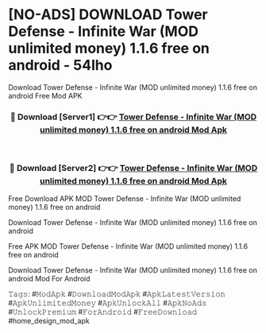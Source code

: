 # [NO-ADS] DOWNLOAD Tower Defense - Infinite War (MOD unlimited money) 1.1.6 free on android - 54lho
Download Tower Defense - Infinite War (MOD unlimited money) 1.1.6 free on android Free Mod APK

<div align="center">
<h3>🔴 Download [Server1] 👉👉 <a href="https://apk-comot.site?title=Tower_Defense_-_Infinite_War_(MOD_unlimited_money)_1.1.6_free_on_android">Tower Defense - Infinite War (MOD unlimited money) 1.1.6 free on android Mod Apk</a></h3><br>

<h3>🔴 Download [Server2] 👉👉 <a href="https://apk-comot.site?title=Tower_Defense_-_Infinite_War_(MOD_unlimited_money)_1.1.6_free_on_android">Tower Defense - Infinite War (MOD unlimited money) 1.1.6 free on android Mod Apk</a></h3>
</div>


Free Download APK MOD Tower Defense - Infinite War (MOD unlimited money) 1.1.6 free on android

Download Tower Defense - Infinite War (MOD unlimited money) 1.1.6 free on android 

Free APK MOD Tower Defense - Infinite War (MOD unlimited money) 1.1.6 free on android 

Download Tower Defense - Infinite War (MOD unlimited money) 1.1.6 free on android Mod For Android

𝚃𝚊𝚐𝚜: #𝙼𝚘𝚍𝙰𝚙𝚔 #𝙳𝚘𝚠𝚗𝚕𝚘𝚊𝚍𝙼𝚘𝚍𝙰𝚙𝚔 #𝙰𝚙𝚔𝙻𝚊𝚝𝚎𝚜𝚝𝚅𝚎𝚛𝚜𝚒𝚘𝚗 #𝙰𝚙𝚔𝚄𝚗𝚕𝚒𝚖𝚒𝚝𝚎𝚍𝙼𝚘𝚗𝚎𝚢 #𝙰𝚙𝚔𝚄𝚗𝚕𝚘𝚌𝚔𝙰𝚕𝚕 #𝙰𝚙𝚔𝙽𝚘𝙰𝚍𝚜 #𝚄𝚗𝚕𝚘𝚌𝚔𝙿𝚛𝚎𝚖𝚒𝚞𝚖 #𝙵𝚘𝚛𝙰𝚗𝚍𝚛𝚘𝚒𝚍 #𝙵𝚛𝚎𝚎𝙳𝚘𝚠𝚗𝚕𝚘𝚊𝚍 #home_design_mod_apk